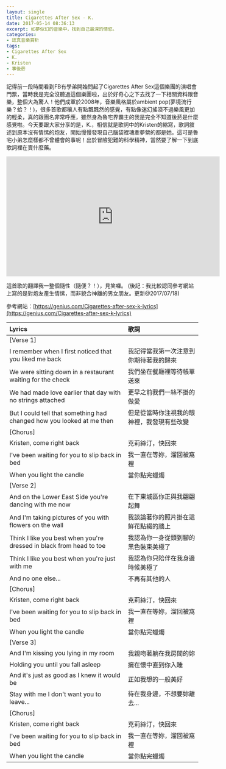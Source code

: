 ```yaml
---
layout: single
title: Cigarettes After Sex - K.
date: 2017-05-14 08:36:13
excerpt: 如夢似幻的音樂中，找到自己最深的情慾。
categories:
- 認真音樂賞析
tags:
- Cigarettes After Sex
- K.
- Kristen
- 事後菸
---
```


記得前一段時間看到FB有學弟開始問起了Cigarettes After Sex這個樂團的演唱會門票，當時我是完全沒聽過這個樂團啦，出於好奇心之下去找了一下相關資料跟音樂，整個大為驚人！他們成軍於2008年，音樂風格屬於ambient pop(夢境流行樂？蛤？！)，很多首歌都穰人有點飄飄然的感覺，有點像迷幻搖滾不過樂風更加的輕柔，真的跟團名非常呼應，雖然身為魯宅界霸主的我是完全不知道後菸是什麼感覺啦。今天要跟大家分享的是，K.，相信就是歌詞中的Kristen的縮寫，歌詞敘述到原本沒有情愫的炮友，開始慢慢發現自己腦袋裡魂牽夢縈的都是她。這可是魯宅小弟怎麼樣都不曾體會的事呢！出於冒險犯難的科學精神，當然要了解一下到底歌詞裡在賣什麼藥。

<p style="text-align: center;"><iframe allowfullscreen="" class="" frameborder="0" height="315" src="https://www.youtube.com/embed/L4sbDxR22z4?wmode=transparent" width="560"></iframe></p>

這首歌的翻譯我一整個隨性（隨便？！），見笑囉。
(後記：我比較認同參考網站上寫的是對炮友產生情愫，而非貌合神離的男女朋友。更新@2017/07/18)

參考網站：[https://genius.com/Cigarettes-after-sex-k-lyrics](https://genius.com/Cigarettes-after-sex-k-lyrics)

|Lyrics|歌詞|
|:-|:-|
|[Verse 1]||
|I remember when I first noticed that you liked me back|我記得當我第一次注意到你期待著我的歸來|
|We were sitting down in a restaurant waiting for the check|我們坐在餐廳裡等待帳單送來|
|We had made love earlier that day with no strings attached|更早之前我們一絲不掛的做愛|
|But I could tell that something had changed how you looked at me then|但是從當時你注視我的眼神裡，我發現有些改變|
|[Chorus]||
|Kristen, come right back|克莉絲汀，快回來|
|I've been waiting for you to slip back in bed|我一直在等妳，溜回被窩裡|
|When you light the candle|當你點完蠟燭|
|[Verse 2]||
|And on the Lower East Side you're dancing with me now|在下東城區你正與我翩翩起舞|
|And I'm taking pictures of you with flowers on the wall|我談論著你的照片掛在這鮮花點綴的牆上|
|Think I like you best when you're dressed in black from head to toe|我認為你一身從頭到腳的黑色裝束美極了|
|Think I like you best when you're just with me|我認為你只陪伴在我身邊時候美極了|
|And no one else...|不再有其他的人|
|[Chorus]||
|Kristen, come right back|克莉絲汀，快回來|
|I've been waiting for you to slip back in bed|我一直在等妳，溜回被窩裡|
|When you light the candle|當你點完蠟燭|
|[Verse 3]||
|And I'm kissing you lying in my room|我親吻著躺在我房間的妳|
|Holding you until you fall asleep|擁在懷中直到你入睡|
|And it's just as good as I knew it would be|正如我想的一般美好|
|Stay with me I don't want you to leave...|待在我身邊，不想要妳離去...|
|[Chorus]||
|Kristen, come right back|克莉絲汀，快回來|
|I've been waiting for you to slip back in bed|我一直在等妳，溜回被窩裡|
|When you light the candle|當你點完蠟燭|
